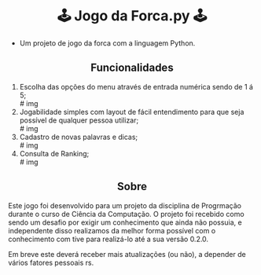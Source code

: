 <h1 align="center">🕹 Jogo da Forca.py 🕹</h1>
<ul>
    <li>Um projeto de jogo da forca com a linguagem Python.</li>
</ul>

<h2 align="center">Funcionalidades</h2>
<ol>
    <li>Escolha das opções do menu através de entrada numérica sendo de 1 á 5;</li>
    # img
    <li>Jogabilidade simples com layout de fácil entendimento para que seja possível de qualquer pessoa utilizar;</li>
    # img
    <li>Cadastro de novas palavras e dicas;</li>
    # img
    <li>Consulta de Ranking;</li>
    # img
</ol>

<h2 align="center">Sobre</h2>
<p>Este jogo foi desenvolvido para um projeto da disciplina de Progrmação durante o curso de Ciência da Computação.
O projeto foi recebido como sendo um desafio por exigir um conhecimento que ainda não possuia, e independente disso realizamos da melhor forma possível com o conhecimento com tive para realizá-lo até a sua versão 0.2.0.</p>
<p>Em breve este deverá receber mais atualizações (ou não), a depender de vários fatores pessoais rs.</p>
